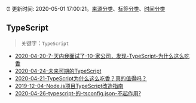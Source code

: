 :alarm_clock: 更新时间: 2020-05-01 17:00:21。[来源分类](../README.md)、[标签分类](../TAGS.md)、[时间分类](../TIMELINE.md)

## TypeScript


> 关键字：`TypeScript`



- [2020-04-20-7-天内我面试了-10-家公司，发现-TypeScript-为什么这么吃香](https://www.ershicimi.com/p/9e8a4ad92ab0676e564c6379837d7938) 
- [2020-04-24-未来可期的TypeScript](https://www.ershicimi.com/p/2a1d70522d7bf044ff46b5799a796ea6) 
- [2020-04-21-TypeScript为什么这么吃香？真的值得吗？](https://www.ershicimi.com/p/42e24c29e93e27f12459d19a4d2cd281) 
- [2019-12-04-Node.js项目TypeScript改造指南](https://juejin.im/post/5de4867f51882573135415dd) 
- [2020-04-26-typescript-的-tsconfig.json-不起作用?](https://www.v2ex.com/t/666178) 